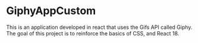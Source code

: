 # GiphyAppCustom

This is an application developed in react that uses the Gifs API called Giphy. The goal of this project is to reinforce the basics of CSS, and React 18.
